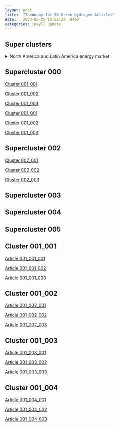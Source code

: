 ```yaml
---
layout: post
title:  "Taxonomy for 3K Green Hydrogen Articles"
date:   2023-06-25 14:08:23 -0400
categories: jekyll update
---
```


## Super clusters ##


<details>
<summary> North America and Latin America energy market </summary>

<summary> News coverage of industry developments </summary>

<summary> International energy and geopolitical issues </summary>

<summary> Hydrogen as driver for technology growth </summary>

<summary> Articles discuss hydrogen in aviation industry </summary>

<summary> Companies and industries driving innovation </summary>

<summary> Green hydrogen investment and development </summary>

<summary> Hydrogen pipeline projects and investments </summary>

<summary> Renewable energy and sustainable technologies </summary>

<summary> Sustainable innovation in chemical and cement industries </summary>

<summary> Renewable energy investment and innovation </summary>

<summary> News about regulations, research and innovations </summary>

<summary> Renewable energy technologies and applications </summary>

<summary> International Companies Developing Ammonia Plants </summary>

<summary> India's growing investment into clean energy </summary>

<summary> Renewable energy projects & partnerships </summary>

<summary> Companies advance electrolysers for hydrogen production </summary>

<summary> Collaboration for clean energy development </summary>

<summary> Energy transition and sustainability efforts </summary>

<summary> Development and Advances of Hydrogen Industry </summary>

<summary> Expansion and partnerships in clean energy </summary>

<summary> Renewable energy sources and hydrogen production </summary>

<summary> Renewable energy projects and partnerships </summary>

<summary> Fortescue and Baker Hughes lead collaborations </summary>

<summary> Advancements in hydrogen fuel technology </summary>

<summary> Innovation and Investment in Hydrogen </summary>

<summary> Hydrogen usage and technology development </summary>

<summary> Companies and individuals make green progress </summary>

<summary> Global companies invest in hydrogen technology </summary>

<summary> Companies and individuals in the industry </summary>

<summary> EU and US counter green subsidies </summary>

<summary> Stocks and policies for hydrogen growth </summary>

<summary> Innovation and Investment in Hydrogen Technology </summary>

<summary> Renewable energy projects in Africa </summary>

<summary> Seawater used for hydrogen production </summary>

</details>




## Supercluster 000 <a name="supercluster000"></a>


[Cluster 001_001](#cluster001_001#)

[Cluster 001_002](#cluster001_002#)

[Cluster 001_003](#cluster001_003#)





[Cluster 001_001](#cluster001_001#)

[Cluster 001_002](#cluster001_002#)

[Cluster 001_003](#cluster001_003#)

## Supercluster 002 <a name="supercluster002"></a>

[Cluster 002_001](#cluster002_001#)

[Cluster 002_002](#cluster002_002#)

[Cluster 002_003](#cluster002_003#)


## Supercluster 003 <a name="supercluster003"></a>

## Supercluster 004 <a name="supercluster004"></a>

## Supercluster 005 <a name="supercluster005"></a>


## Cluster 001_001 <a name="cluster001_001"></a>

[Article 001_001_001](#article_001_001_001#)

[Article 001_001_002](#article_001_001_002#)

[Article 001_001_003](#article_001_001_003#)

## Cluster 001_002 <a name="cluster001_002"></a>

[Article 001_002_001](#article_001_002_001#)

[Article 001_002_002](#article_001_002_002#)

[Article 001_002_003](#article_001_002_003#)


## Cluster 001_003 <a name="cluster001_003"></a>

[Article 001_003_001](#article_001_003_001#)

[Article 001_003_002](#article_001_003_002#)

[Article 001_003_003](#article_001_003_003#)


## Cluster 001_004 <a name="cluster001_004"></a>

[Article 001_004_001](#article_001_004_001#)

[Article 001_004_002](#article_001_004_002#)

[Article 001_004_003](#article_001_004_003#)
